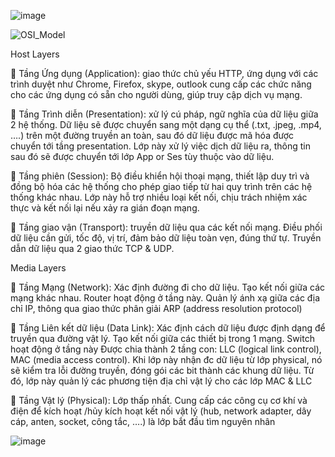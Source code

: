 ![image](https://github.com/vulonggg/Documents/assets/167597317/4189cfd8-30b7-4db4-be95-015bafb30849)

![OSI_Model](https://github.com/vulonggg/Documents/assets/167597317/0408e2ab-6541-492f-b691-07372edc5fbf)



Host Layers

	Tầng Ứng dụng (Application): giao thức chủ yếu HTTP, ứng dụng với các trình duyệt như Chrome, Firefox, skype, outlook cung cấp các chức năng cho các ứng dụng có sẵn cho người dùng, giúp truy cập dịch vụ mạng.

	Tầng Trình diễn (Presentation): xử lý cú pháp, ngữ nghĩa của dữ liệu giữa 2 hệ thống. Dữ liệu sẽ được chuyển sang một dạng cụ thể (.txt, .jpeg, .mp4, ….) trên một đường truyền an toàn, sau đó dữ liệu được mã hóa được chuyển tới tầng presentation. Lớp này xử lý việc dịch dữ liệu ra, thông tin sau đó sẽ được chuyển tới lớp App or Ses tùy thuộc vào dữ liệu.

	Tầng phiên (Session): Bộ điều khiển hội thoại mạng, thiết lập duy trì và đồng bộ hóa các hệ thống cho phép giao tiếp từ hai quy trình trên các hệ thống khác nhau. Lớp này hỗ trợ nhiều loại kết nối, chịu trách nhiệm xác thực và kết nối lại nếu xảy ra gián đoạn mạng.

	Tầng giao vận (Transport): truyền dữ liệu qua các kết nối mạng. Điều phối dữ liệu cần gửi, tốc độ, vị trí, đảm bảo dữ liệu toàn vẹn, đúng thứ tự. Truyền dẫn dữ liệu qua 2 giao thức TCP & UDP.








Media Layers

	Tầng Mạng (Network): Xác định đường đi cho dữ liệu. Tạo kết nối giữa các mạng khác nhau. Router hoạt động ở tầng này. Quản lý ánh xạ giữa các địa chỉ IP, thông qua giao thức phân giải ARP (address resolution protocol) 

	Tầng Liên kết dữ liệu (Data Link): Xác định cách dữ liệu được định dạng để truyền qua đường vật lý. Tạo kết nối giữa các thiết bị trong 1 mạng. Switch hoạt động ở tầng này
Được chia thành 2 tầng con: LLC (logical link control), MAC (media access control). Khi lớp này nhận đc dữ liệu từ lớp physical, nó sẽ kiểm tra lỗi đường truyền, đóng gói các bit thành các khung dữ liệu. Từ đó, lớp này quản lý các phương tiện địa chỉ vật lý cho các lớp MAC & LLC 

	Tầng Vật lý (Physical): Lớp thấp nhất. Cung cấp các công cụ cơ khí và điện để kích hoạt /hủy kích hoạt kết nối vật lý (hub, network adapter, dây cáp, anten, socket, công tắc, ….) là lớp bắt đầu tìm nguyên nhân




![image](https://github.com/vulonggg/Documents/assets/167597317/e33d3d99-b7df-452e-94f1-3ddf82e84606)


